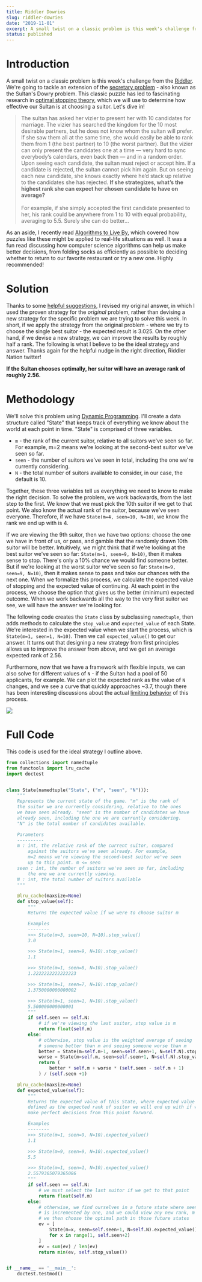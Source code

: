 ```yaml
---
title: Riddler Dowries
slug: riddler-dowries
date: "2019-11-01"
excerpt: A small twist on a classic problem is this week's challenge from the Riddler. We're going to tackle an extension of the secretary problem - also known as the Sultan's Dowry problem. This classic puzzle has led to fascinating research in optimal stopping theory, which we will use to help our Sultan choose the best possible suitor. Let's dive in!
status: published
---
```


# Introduction

A small twist on a classic problem is this week's challenge from the <a href="https://fivethirtyeight.com/features/how-long-is-the-snails-slimy-trail/">Riddler</a>. We're going to tackle an extension of the <a href="https://en.wikipedia.org/wiki/Secretary_problem">secretary problem</a> - also known as the Sultan's Dowry problem. This classic puzzle has led to fascinating research in <a href="https://en.wikipedia.org/wiki/Optimal_stopping">optimal stopping theory</a>, which we will use to determine how effective our Sultan is at choosing a suitor. Let's dive in!

<blockquote>
The sultan has asked her vizier to present her with 10 candidates for marriage. The vizier has searched the kingdom for the 10 most desirable partners, but he does not know whom the sultan will prefer. If she saw them all at the same time, she would easily be able to rank them from 1 (the best partner) to 10 (the worst partner). But the vizier can only present the candidates one at a time — very hard to sync everybody’s calendars, even back then — and in a random order. Upon seeing each candidate, the sultan must reject or accept him. If a candidate is rejected, the sultan cannot pick him again. But on seeing each new candidate, she knows exactly where he’d stack up relative to the candidates she has rejected. <strong>If she strategizes, what’s the highest rank she can expect her chosen candidate to have on average?</strong>
<br><br>
For example, if she simply accepted the first candidate presented to her, his rank could be anywhere from 1 to 10 with equal probability, averaging to 5.5. Surely she can do better…
</blockquote>

As an aside, I recently read <a href="https://www.amazon.com/Algorithms-Live-Computer-Science-Decisions-ebook-dp-B015CKNWJI/dp/B015CKNWJI/ref=mt_kindle?_encoding=UTF8&me=&qid=">Algorithms to Live By</a>, which covered how puzzles like these might be applied to real-life situations as well. It was a fun read discussing how computer science algorithms can help us make better decisions, from folding socks as efficiently as possible to deciding whether to return to our favorite restaurant or try a new one. Highly recommended!

# Solution

Thanks to some <a href="https://twitter.com/bradleyalbrecht/status/1191793941458239488">helpful suggestions</a>, I revised my original answer, in which I used the proven strategy for the _original_ problem, rather than devising a new strategy for the specific problem we are trying to solve this week. In short, if we apply the strategy from the original problem - where we try to choose the single best suitor - the expected result is 3.025. On the other hand, if we devise a new strategy, we can improve the results by roughly half a rank. The following is what I believe to be the ideal strategy and answer. Thanks again for the helpful nudge in the right direction, Riddler Nation twitter!

**If the Sultan chooses optimally, her suitor will have an average rank of roughly 2.56.**

# Methodology

We'll solve this problem using <a href="https://en.wikipedia.org/wiki/Dynamic_programming">Dynamic Programming</a>. I'll create a data structure called "State" that keeps track of everything we know about the world at each point in time. "State" is comprised of three variables.

- `m` - the rank of the current suitor, relative to all suitors we've seen so far. For example, m=2 means we're looking at the second-best suitor we've seen so far.
- `seen` - the number of suitors we've seen in total, including the one we're currently considering.
- `N` - the total number of suitors available to consider, in our case, the default is 10.

Together, these three variables tell us everything we need to know to make the right decision. To solve the problem, we work backwards, from the last step to the first. We know that we must pick the 10th suitor if we get to that point. We also know the actual rank of the suitor, because we've seen everyone. Therefore, if we have `State(m=4, seen=10, N=10)`, we know the rank we end up with is 4.

If we are viewing the 9th suitor, then we have two options: choose the one we have in front of us, or pass, and gamble that the randomly drawn 10th suitor will be better. Intuitively, we might think that if we're looking at the best suitor we've seen so far: `State(m=1, seen=9, N=10)`, then it makes sense to stop. There's only a 10% chance we would find someone better. But if we're looking at the worst suitor we've seen so far: `State(m=9, seen=9, N=10)`, then it makes sense to pass and take our chances with the next one. When we formalize this process, we calculate the expected value of stopping and the expected value of continuing. At each point in the process, we choose the option that gives us the better (minimum) expected outcome. When we work backwards all the way to the very first suitor we see, we will have the answer we're looking for.

The following code creates the `State` class by subclassing `namedtuple`, then adds methods to calculate the `stop_value` and `expected_value` of each State. We're interested in the expected value when we start the process, which is `State(m=1, seen=1, N=10)`. Then we call `expected_value()` to get our answer. It turns out that designing a new strategy from first principles allows us to improve the answer from above, and we get an average expected rank of 2.56.

Furthermore, now that we have a framework with flexible inputs, we can also solve for different values of `N` - if the Sultan had a pool of 50 applicants, for example. We can plot the expected rank as the value of `N` changes, and we see a curve that quickly approaches ~3.7, though there has been interesting discussions about the actual <a href="https://twitter.com/dfranke/status/1190710221435473921">limiting behavior</a> of this process.

<img class="img-fluid mx-auto d-block" src="src/assets/img/riddler-dowries.png">

# Full Code

This code is used for the ideal strategy I outline above.

```python
from collections import namedtuple
from functools import lru_cache
import doctest


class State(namedtuple("State", ("m", "seen", "N"))):
    """
    Represents the current state of the game. "m" is the rank of
    the suitor we are currently considering, relative to the ones
    we have seen already. "seen" is the number of candidates we have
    already seen, including the one we are currently considering.
    "N" is the total number of candidates available.

    Parameters
    ----------
    m : int, the relative rank of the current suitor, compared
        against the suitors we've seen already. For example,
        m=2 means we're viewing the second-best suitor we've seen
        up to this point. m <= seen
    seen : int, the number of suitors we've seen so far, including
        the one we are currently viewing.
    N : int, the total number of suitors available
    """

    @lru_cache(maxsize=None)
    def stop_value(self):
        """
        Returns the expected value if we were to choose suitor m

        Examples
        --------
        >>> State(m=3, seen=10, N=10).stop_value()
        3.0

        >>> State(m=1, seen=9, N=10).stop_value()
        1.1

        >>> State(m=1, seen=8, N=10).stop_value()
        1.2222222222222223

        >>> State(m=1, seen=7, N=10).stop_value()
        1.3750000000000002

        >>> State(m=1, seen=1, N=10).stop_value()
        5.500000000000001
        """
        if self.seen == self.N:
            # if we're viewing the last suitor, stop value is m
            return float(self.m)
        else:
            # otherwise, stop value is the weighted average of seeing
            # someone better than m and seeing someone worse than m
            better = State(m=self.m+1, seen=self.seen+1, N=self.N).stop_value()
            worse = State(m=self.m, seen=self.seen+1, N=self.N).stop_value()
            return (
                better * self.m + worse * (self.seen - self.m + 1)
            ) / (self.seen +1)

    @lru_cache(maxsize=None)
    def expected_value(self):
        """
        Returns the expected value of this State, where expected value is
        defined as the expected rank of suitor we will end up with if we
        make perfect decisions from this point forward.

        Examples
        --------
        >>> State(m=1, seen=9, N=10).expected_value()
        1.1

        >>> State(m=9, seen=9, N=10).expected_value()
        5.5

        >>> State(m=1, seen=1, N=10).expected_value()
        2.5579365079365086
        """
        if self.seen == self.N:
            # we must select the last suitor if we get to that point
            return float(self.m)
        else:
            # otherwise, we find ourselves in a future state where seen
            # is incremented by one, and we could view any new rank, m
            # we then choose the optimal path in those future states
            ev = [
                State(m=x, seen=self.seen+1, N=self.N).expected_value()
                for x in range(1, self.seen+2)
            ]
            ev = sum(ev) / len(ev)
            return min(ev, self.stop_value())


if __name__ == '__main__':
    doctest.testmod()
```
